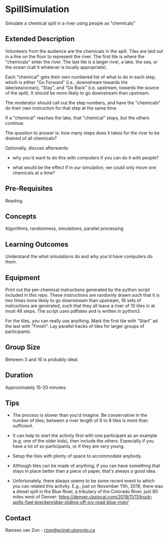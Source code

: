 # SpillSimulation

Simulate a chemical spill in a river using people as "chemicals"

## Extended Description

Volunteers from the audience are the chemicals in the spill.  Tiles
are laid out in a line on the floor to represent the
river. The first tile is where the "chemicals" enter the river. The last
tile is a larger river, a lake, the sea, or the ocean (call it
whatever is locally appropriate).

Each "chemical" gets their own numbered list of what to do in
each step, which is either "Go Forward" (i.e., downstream towards
the lake/sea/ocean), "Stay", and "Go Back" (i.e. upstream, towards the
source of the spill).  It should be more likely to go downstream than
upstream.

The moderator should call out the step numbers, and have the
"chemicals" do their own instruction for that step at the same time.

If a "chemical" reaches the lake, that "chemical" stops, but the others continue.

The question to answer is: how many steps does it takes for the river
to be drained of all chemicals?

Optionally, discuss afterwards:

  - why you'd want to do this with computers if you can do it with
    people?

  - what would be the effect if in our simulation, we could only move
    one chemicals at a time?


## Pre-Requisites

Reading.

## Concepts

Algorithms, randomness, simulations, parallel processing

## Learning Outcomes

Understand the what simulations do and why you'd
have computers do them.

## Equipment

Print out the per-chemical instructions generated by the python script
included in this repo.  These instructions are randomly drawn such
that it is two times more likely to go downstream than upstream, 16
sets of instructions are generated, such that they all leave a river
of 10 tiles in at most 48 steps. The script uses pdflatex and is written in
python3.

For the tiles, you can really use anything. Mark the first tile with
"Start" ad the last with "Finish".  Lay parallel tracks of tiles for
larger groups of participants.

## Group Size

Between 3 and 16 is probably ideal.

## Duration

Approximately 15-20 minutes.

## Tips

  - The process is slower than you'd imagine.  Be conservative in the
    number of tiles; between a river length of 6 to 8 tiles is more
    than sufficient.

  - It can help to start the activity first with one participant as an
    example (e.g. one of the older kids), then include the
    others. Especially if you have a lot of so participants, or if
    they are very young.
  
  - Setup the tiles with plenty of space to accommodate anybody.

  - Although tiles can be made of anything, if you can have something
    that stays in place better than a piece of paper, that's always a
    good idea.

  - Unfortunately, there always seems to be some recent event to which
    you can related this activity.  E.g., just on November 11th, 2019,
    there was a diesel spill in the Blue River, a tributary of the
    Colorado River, just 80 miles west of Denver:
    https://denver.cbslocal.com/2019/11/11/truck-spills-fuel-breckenridge-sliding-off-icy-road-blue-river/


## Contact

Ramses van Zon - rzon@scinet.utoronto.ca